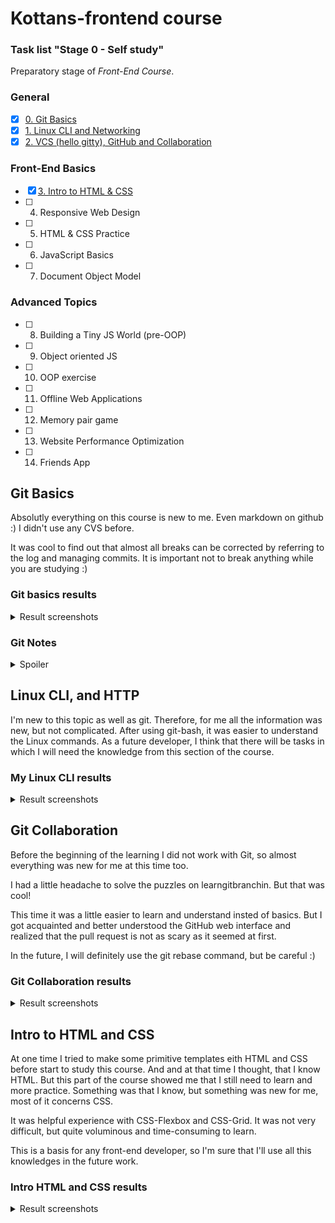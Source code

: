 # Kottans-frontend course
### Task list "Stage 0 - Self study"
Preparatory stage of _Front-End Course_.

### General
 - [x] [0. Git Basics](https://github.com/Tsapfik/kottans-frontend#git-basics)
 - [x] [1. Linux CLI and Networking](https://github.com/Tsapfik/kottans-frontend#linux-cli-and-http)
 - [x] [2. VCS (hello gitty), GitHub and Collaboration](https://github.com/Tsapfik/kottans-frontend#git-collaboration)

### Front-End Basics
 - [x] [3. Intro to HTML & CSS](https://github.com/Tsapfik/kottans-frontend#intro-to-html-and-css)
 - [ ] 4. Responsive Web Design
 - [ ] 5. HTML & CSS Practice
 - [ ] 6. JavaScript Basics
 - [ ] 7. Document Object Model

### Advanced Topics
- [ ] 8. Building a Tiny JS World (pre-OOP)
- [ ] 9. Object oriented JS
- [ ] 10. OOP exercise
- [ ] 11. Offline Web Applications
- [ ] 12. Memory pair game
- [ ] 13. Website Performance Optimization
- [ ] 14. Friends App

## Git Basics

Absolutly everything on this course is new to me. Even markdown on github :) I didn't use any CVS before.

It was cool to find out that almost all breaks can be corrected by referring to the log and managing commits.  It is important not to break anything while you are studying :)

 ### Git basics results

<details> <summary> Result screenshots </summary>

<p>

![udacity-git-basics-course](task_git_intro/udacity-git-basics-course.jpg)

</p>

<p>

![learngitbranches-01](task_git_intro/learngitbranching-01.jpg)

</p>

<p>

![learngitbranches-02](task_git_intro/learngitbranching-02.jpg)

</p>

</details>

### Git Notes

<details> <summary> Spoiler </summary>
 
`git init` - the command that will do all of the initial setup of a repository

`ls` - used to list files and directories

`mkdir` - used to create a new directory

`touch <file.name>` - creating a file

`mv <file> <directory>` - moving files to directories
 
`cd` - used to change directories

`rm` - used to remove files and `-r` flag fordeleting directories

`git status`
`git log` - shows us the history of commits
`git log --oneline` - shows us only headers of commits
`git log --stat`
`git log -p` - shows what changes was made (added and removed code) flag `-w` ignoring whitespaces (пустые строки с пробелами)

To scroll **down**, press
- `j` or `↓` to move *down* one line at a time
- `d` to move by half the page screen
- `f` to move by a whole page screen

to scroll **up**, press
- `k` or `↑` to move _up_ one line at a time
- `u` to move by half the page screen
- `b` to move by a whole page screen
press `q` to **quit** out of the log (returns to the regular command prompt)

`git add <file1> <file2>` - add files to the staging index (`git add .`  - add all files and nested directories

`git commit -m "text"` - make a commit withjut opening editor

`git commit -am "text"` - add and commiting all files, which being changed

`git commit --amend` - modify last commit. Change last file → `git add` → `git commit --amend`

`git revert`

`git reset`

`git reflog`

`git diff` - shows untracked changes into the files before staging file

`git tag -a <tag>` - add tag to specific commit

`git branch` - show us all branches

`git branch <name>` - create a new branch

`git checkout -b <branch> <from where>` - create a new branch  "branch" on commit "from where"

`git branch -d(D) <name>` - delete branch (forced delete)

`git log --oneline --graph --all` - show us tree of commits with branches

`git fetch` - pull branches from online repository

`git reset <HEAD/fileName>` - clear indexed files and let to add all new files for commiting again

**Back to normal** - variant to reset to previous version

`$ git checkout -- index.html`

`$ git merge backup`

</details>

## Linux CLI, and HTTP

I'm new to this topic as well as git. Therefore, for me all the information was new, but not complicated. After using git-bash, it was easier to understand the Linux commands. As a future developer, I think that there will be tasks in which I will need the knowledge from this section of the course.

 ### My Linux CLI results

<details> <summary> Result screenshots </summary>

<p>

![linux-cli-screenshot-1](task_linux_cli/linux-quiz-1.jpg)

</p>

<p>

![linux-cli-screenshot-2](task_linux_cli/linux-quiz-2.jpg)

</p>

<p>

![linux-cli-screenshot-3](task_linux_cli/linux-quiz-3.jpg)

</p>


<p>

![linux-cli-screenshot-4](task_linux_cli/linux-quiz-4.jpg)

</p>

</details>

## Git Collaboration

Before the beginning of the learning I did not work with Git, so almost everything was new for me at this time too.

I had a little headache to solve the puzzles on learngitbranchin. But that was cool!

This time it was a little easier to learn and understand insted of basics. But  I got acquainted and better understood the GitHub web interface and realized that the pull request is not as scary as it seemed at first. 

In the future, I will definitely use the git rebase command, but be careful :)

### Git Collaboration results

<details> <summary> Result screenshots </summary>

<p>

![git-collaboration-1](task_git_collaboration/udacity-cource-screen.jpg)

</p>

<p>

![git-collaboration-2](task_git_collaboration/git-collaboration-1.jpg)

</p>

<p>

![git-collaboration-3](task_git_collaboration/git-collaboration-2.jpg)

</p>

</details>

## Intro to HTML and CSS

At one time I tried to make some primitive templates eith HTML and CSS before start to study this course. And and at that time I thought, that I know HTML. But this part of the course showed me that I still need to learn and more practice. Something was that I know, but something was new for me, most of it concerns CSS. 

It was helpful experience with CSS-Flexbox and CSS-Grid. It was not very difficult, but quite voluminous and time-consuming to learn.

This is a basis for any front-end developer, so I'm sure that I'll use all this knowledges in the future work.

### Intro HTML and CSS results

<details> <summary> Result screenshots </summary>

<p>

![html-css-screenshot-1](task_intro_html_css/udacity-screen-shoot.jpg)

</p>

<p>

![html-css-screenshot-2](task_intro_html_css/codeacademy-html-done.jpg)

</p>

<p>

![html-css-screenshot-3](task_intro_html_css/codeacademy-css-done.jpg)

</p>

</details>